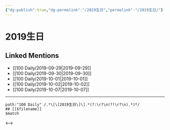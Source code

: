 ```yaml
---
{"dg-publish":true,"dg-permalink":"/2019生日","permalink":"/2019生日/"}
---
```


# 2019生日

## Linked Mentions
- [[100 Daily/2019-09-29\|2019-09-29]]
- [[100 Daily/2019-09-30\|2019-09-30]]
- [[100 Daily/2019-10-01\|2019-10-01]]
- [[100 Daily/2019-10-02\|2019-10-02]]
- [[100 Daily/2019-10-07\|2019-10-07]]


---

```expander
path:"100 Daily" /.*\[\[2019生日\]\].*(?:\r?\n(?!\r?\n).*)*/
## [[$filename]]
$match
```

<-->